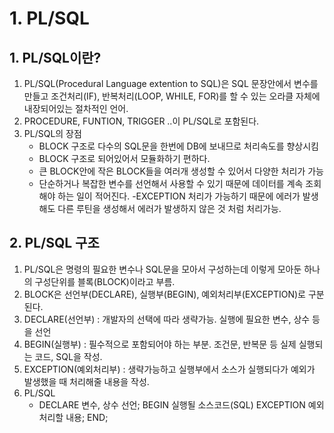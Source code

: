 # 1. PL/SQL
## 1. PL/SQL이란?
1. PL/SQL(Procedural Language extention to SQL)은 SQL 문장안에서 변수를 만들고 조건처리(IF), 반복처리(LOOP, WHILE, FOR)를 할 수 있는 오라클 자체에 내장되어있는 절차적인 언어.
2. PROCEDURE, FUNTION, TRIGGER ..이 PL/SQL로 포함된다.
3. PL/SQL의 장점
    - BLOCK 구조로 다수의 SQL문을 한번에 DB에 보내므로 처리속도를 향상시킴
    - BLOCK 구조로 되어있어서 모듈화하기 편하다.
    - 큰 BLOCK안에 작은 BLOCK들을 여러개 생성할 수 있어서 다양한 처리가 가능
    - 단순하거나 복잡한 변수를 선언해서 사용할 수 있기 때문에 데이터를 계속 조회해야 하는 일이 적어진다.
    -EXCEPTION 처리가 가능하기 때문에 에러가 발생해도 다른 루틴을 생성해서 에러가 발생하지 않은 것 처럼 처리가능.

## 2. PL/SQL 구조
1. PL/SQL은 명령의 필요한 변수나 SQL문을 모아서 구성하는데 이렇게 모아둔 하나의 구성단위를 블록(BLOCK)이라고 부름.
2. BLOCK은 선언부(DECLARE), 실행부(BEGIN), 예외처리부(EXCEPTION)로 구분된다.
3. DECLARE(선언부) : 개발자의 선택에 따라 생략가능. 실행에 필요한 변수, 상수 등을 선언
4. BEGIN(실행부) : 필수적으로 포함되어야 하는 부분. 조건문, 반복문 등 실제 실행되는 코드, SQL을 작성.
5. EXCEPTION(예외처리부) : 생략가능하고 실행부에서 소스가 실행되다가 예외가 발생했을 때 처리해줄 내용을 작성.
6. PL/SQL 
    - DECLARE
         변수, 상수 선언;
      BEGIN
         실행될 소스코드(SQL)
      EXCEPTION
         예외처리할 내용;
      END;